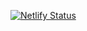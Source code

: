 [![Netlify Status](https://api.netlify.com/api/v1/badges/bb114133-c7d7-4508-8407-b8d45336548d/deploy-status)](https://app.netlify.com/sites/eventio-chrisjosh/deploys)
